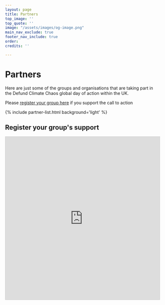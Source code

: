 ```yaml
---
layout: page
title: Partners
top_image: ''
top_quote: ''
image: "/assets/images/og-image.png"
main_nav_exclude: true
footer_nav_include: true
order: 
credits: ''

---
```

# Partners

Here are just some of the groups and organisations that are taking part in the Defund Climate Chaos global day of action within the UK. 

Please [register your group here](#register-group) if you support the call to action

{% include partner-list.html background='light' %}

## Register your group's support

<script src="https://static.airtable.com/js/embed/embed_snippet_v1.js"></script><iframe class="airtable-embed airtable-dynamic-height" src="https://airtable.com/embed/shrgvGc0v5EnhbWxu?backgroundColor=red" frameborder="0" onmousewheel="" width="100%" height="533" style="background: transparent; border: 1px solid #ccc;"></iframe>